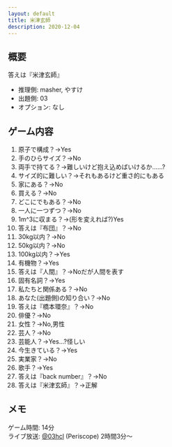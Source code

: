 ```yaml
---
layout: default
title: 米津玄師
description: 2020-12-04
---
```


## 概要

答えは『米津玄師』

- 推理側: masher, やすけ
- 出題側: 03
- オプション: なし

## ゲーム内容

1. 原子で構成？→Yes
2. 手のひらサイズ？→No
3. 両手で持てる？→難しいけど抱え込めばいけるか……?
4. サイズ的に難しい？→それもあるけど重さ的にもある
5. 家にある？→No
6. 買える？→No
7. どこにでもある？→No
8. 一人に一つずつ？→No
9. 1m^3に収まる？→(形を変えれば?)Yes
10. 答えは『布団』？→No
11. 30kg以内？→No
12. 50kg以内？→No
13. 100kg以内？→Yes
14. 有機物？→Yes
15. 答えは『人間』？→Noだが人間を表す
16. 固有名詞？→Yes
17. 私たちと関係ある？→No
18. あなた(出題側)の知り合い？→No
19. 答えは『橋本環奈』？→No
20. 俳優？→No
21. 女性？→No,男性
22. 芸人？→No
23. 芸能人？→Yes…?怪しい
24. 今生きている？→Yes
25. 実業家？→No
26. 歌手？→Yes
27. 答えは『back number』？→No
28. 答えは『米津玄師』？→正解

## メモ

ゲーム時間: 14分  
ライブ放送: [@03hcl](https://www.periscope.tv/03hcl/1rmxPzdvQDYGN) (Periscope) 2時間3分～
